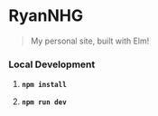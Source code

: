 # RyanNHG
> My personal site, built with Elm!

### Local Development

1. __`npm install`__

1. __`npm run dev`__
